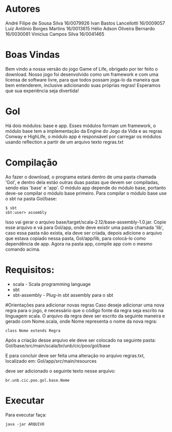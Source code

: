 # Autores
André Filipe de Sousa Silva 16/0079926
Ivan Bastos Lancellotti 16/0009057
Luiz Antônio Borges Martins 16/0013615
Hélio Adson Oliveira Bernardo 16/0030081
Vinicius Campos Silva 16/0041465

# Boas Vindas
Bem vindo a nossa versão do jogo Game of Life, obrigado por ter feito o download.
Nosso jogo foi desenvolvido como um framework e com uma licensa de software livre, para que todos possam joga-lo da maneira que bem entenderem, inclusive adicionando suas próprias regras!
Esperamos que sua experiência seja divertida!

# Gol
Há dois módulos: base e app. Esses módulos formam um framework, o módulo base tem a implementação da Engine do Jogo da Vida e as regras Conway e HighLife, o módulo app é responsável por carregar os módulos usando reflection a partir de um arquivo texto regras.txt


# Compilação
Ao fazer o download, o programa estará dentro de uma pasta chamada 'Gol', e dentro dela estão outras duas pastas que devem ser compiladas, sendo elas 'base' e 'app'.
O módulo app depende do módulo base, portanto deve-se compilar o módulo base primeiro. Para compilar o módulo base use o sbt na pasta Gol/base:
```
$ sbt
sbt:user> assembly
```
Isso vai gerar o arquivo base/target/scala-2.12/base-assembly-1.0.jar. Copie esse arquivo e vá para 
Gol/app, onde deve existir uma pasta chamada 'lib', caso essa pasta não exista, ela deve ser criada, depois adicione o arquivo que estava copiado nessa pasta, Gol/app/lib, para colocá-lo como dependência de app. Agora na pasta app, compile app com o mesmo comando acima.

# Requisitos:
  * scala - Scala programming language
  * sbt
  * sbt-assembly - Plug-in sbt assembly para o sbt

#Orientações para adicionar novas regras
Caso deseje adicionar uma nova regra para o jogo, é necessário que o código fonte da regra seja escrito na linguagem scala. O arquivo da regra deve ser escrito da seguinte maneira e gerado com Nome.scala, onde Nome representa o nome da nova regra:
```
class Nome extends Regra
```
Após a criação desse arquivo ele deve ser colocado na seguinte pasta: 
Gol/base/src/main/scala/br/unb/cic/poo/gol/base

E para concluir deve ser feita uma alteração no arquivo regras.txt, localizado em:
Gol/app/src/main/resources

deve ser adicionado o seguinte texto nesse arquivo:
```
br.unb.cic.poo.gol.base.Nome
```

# Executar
Para executar faça:
```
java -jar ARQUIVO 
```
